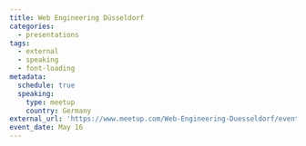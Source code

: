 ```yaml
---
title: Web Engineering Düsseldorf
categories:
  - presentations
tags:
  - external
  - speaking
  - font-loading
metadata:
  schedule: true
  speaking:
    type: meetup
    country: Germany
external_url: 'https://www.meetup.com/Web-Engineering-Duesseldorf/events/260995020/'
event_date: May 16
---
```


